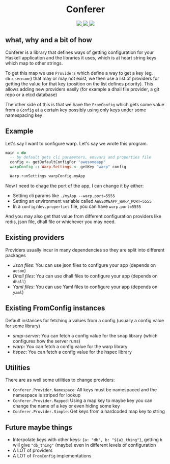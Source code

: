 <h1 align="center">Conferer</h1>
<p align="center">
    <a href="https://img.shields.io/travis/ludat/conferer" alt="Travis CI">
        <img src="https://img.shields.io/travis/ludat/conferer" />
    </a>
    <a href="https://img.shields.io/hackage/v/conferer" alt="Hackage version">
        <img src="https://img.shields.io/hackage/v/conferer" />
    </a>
    <a href="https://img.shields.io/hackage-deps/v/conferer" alt="Hackage deps">
        <img src="https://img.shields.io/hackage-deps/v/conferer" />
    </a>
</p>

## what, why and a bit of how

Conferer is a library that defines ways of getting configuration for your
Haskell application and the libraries it uses, which is at heart string keys
which map to other strings.

To get this map we use `Providers` which define a way to get a key (eg.
`db.username`) that may or may not exist, we then use a list of providers for
getting the value for that key (position on the list defines priority). This
allows adding new providers easily (for example a dhall file provider,
a git repo or a etcd database)

The other side of this is that we have the `FromConfig` which gets some value
from a `Config` at a certain key possibly using only keys under some namespacing
key

## Example

Let's say I want to configure warp. Let's say we wrote this program.

```haskell
main = do
  -- by default gets cli parameters, envvars and properties file
  config <- getDefaultConfigFor "awesomeapp"
  warpConfig :: Warp.Settings <- getKey "warp" config

  Warp.runSettings warpConfig myApp
```

Now I need to chage the port of the app, I can change it by either:

* Setting cli params like `./myApp --warp.port=5555`
* Setting an environment variable called `AWESOMEAPP_WARP_PORT=5555`
* In a `config/dev.properties` file, you can have `warp.port=5555`

And you may also get that value from different configuration providers like
redis, json file, dhall file or whichever you may need.

## Existing providers

Providers usually incur in many dependencies so they are split into different
packages

* *Json files*: You can use json files to configure your app (depends on
  `aeson`)
* *Dhall files*: You can use dhall files to configure your app (depends on
  `dhall`)
* *Yaml files*: You can use Yaml files to configure your app (depends on `yaml`)

## Existing FromConfig instances

Default instances for fetching a values from a config (usually a config value
for some library)

* *snap-server*: You can fetch a config value for the snap library (which
  configures how the server runs)
* *warp*: You can fetch a config value for the warp library
* *hspec*: You can fetch a config value for the hspec library

## Utilities

There are as well some utilities to change providers:

* `Conferer.Provider.Namespace`: All keys must be namespaced and the namespace
  is striped for lookup
* `Conferer.Provider.Mapped`: Using a map key to maybe key you can change the
  name of a key or even hiding some key
* `Conferer.Provider.Simple`: Get keys from a hardcoded map key to string

## Future maybe things

* Interpolate keys with other keys: `{a: "db", b: "${a}_thing"}`, getting `b`
  will give `"db_thing"` (maybe) even in different levels of configuration
* A LOT of providers
* A LOT of `FromConfig` implementations
